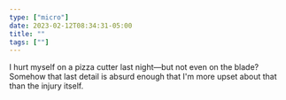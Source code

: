 ```yaml
---
type: ["micro"]
date: 2023-02-12T08:34:31-05:00
title: ""
tags: [""]
---
```

I hurt myself on a pizza cutter last night—but not even on the blade? Somehow that last detail is absurd enough that I'm more upset about that than the injury itself.
